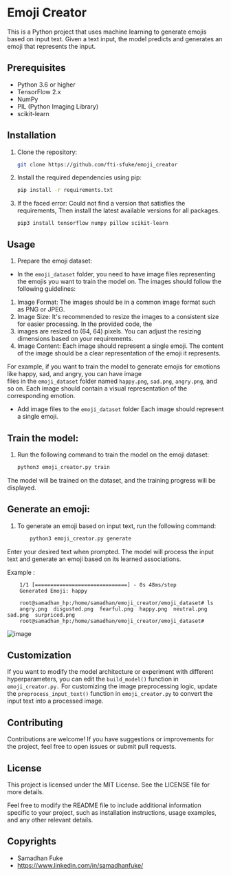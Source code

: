 # Emoji Creator 

This is a Python project that uses machine learning to generate emojis based on input text. Given a text input, the model predicts and generates an emoji that represents the input.

## Prerequisites

- Python 3.6 or higher
- TensorFlow 2.x
- NumPy
- PIL (Python Imaging Library)
- scikit-learn

## Installation

1. Clone the repository:

   ```bash
   git clone https://github.com/fti-sfuke/emoji_creator
   
2. Install the required dependencies using pip:

    ``` bash
   pip install -r requirements.txt
   
3. If the faced error: Could not find a version that satisfies the requirements, Then install the latest available versions for all packages. 

   ```
   pip3 install tensorflow numpy pillow scikit-learn
   ```

## Usage

 1. Prepare the emoji dataset:
   - In the `emoji_dataset` folder, you need to have image files representing the emojis you want to train the model on. The images should follow the following guidelines:

   1. Image Format: The images should be in a common image format such as PNG or JPEG.
   2. Image Size: It's recommended to resize the images to a consistent size for easier processing. In the provided code, the   
   3. images are resized to (64, 64) pixels. You can adjust the resizing dimensions based on your requirements.
   4. Image Content: Each image should represent a single emoji. The content of the image should be a clear representation of the       emoji it represents.

   For example, if you want to train the model to generate emojis for emotions like happy, sad, and angry, you can have image    
   files in the `emoji_dataset` folder named `happy.png`, `sad.png`, `angry.png`, and so on. Each image should contain a visual 
   representation of the corresponding emotion.
   
   - Add image files to the ```emoji_dataset``` folder Each image should represent a single emoji.

 ## Train the model:
 1. Run the following command to train the model on the emoji dataset:

    ```bash
    python3 emoji_creator.py train

  The model will be trained on the dataset, and the training progress will be displayed.

## Generate an emoji:

 1. To generate an emoji based on input text, run the following command:

    ``` bash
        python3 emoji_creator.py generate
   Enter your desired text when prompted.
   The model will process the input text and generate an emoji based on its learned associations.
   
   Example : 
``` Enter your text: "happy"
    1/1 [==============================] - 0s 48ms/step
    Generated Emoji: happy

    root@samadhan_hp:/home/samadhan/emoji_creator/emoji_dataset# ls
    angry.png  disgusted.png  fearful.png  happy.png  neutral.png  sad.png  surpriced.png
    root@samadhan_hp:/home/samadhan/emoji_creator/emoji_dataset#
 ``` 
 ![image](https://github.com/fti-sfuke/emoji_creator/assets/87641643/3d9084fb-fa1b-4709-affe-db566ba57667)

    
## Customization

   If you want to modify the model architecture or experiment with different hyperparameters, you can edit the ```build_model()``` function in ```emoji_creator.py.```
    For customizing the image preprocessing logic, update the ```preprocess_input_text()``` function in ```emoji_creator.py``` to convert the input text into a processed image.

## Contributing

Contributions are welcome! If you have suggestions or improvements for the project, feel free to open issues or submit pull requests.
## License

This project is licensed under the MIT License. See the LICENSE file for more details.

Feel free to modify the README file to include additional information specific to your project, such as installation instructions, usage examples, and any other relevant details.

## Copyrights
- Samadhan Fuke
- https://www.linkedin.com/in/samadhanfuke/ 
